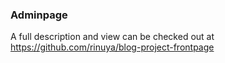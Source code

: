 ### Adminpage

A full description and view can be checked out at https://github.com/rinuya/blog-project-frontpage


